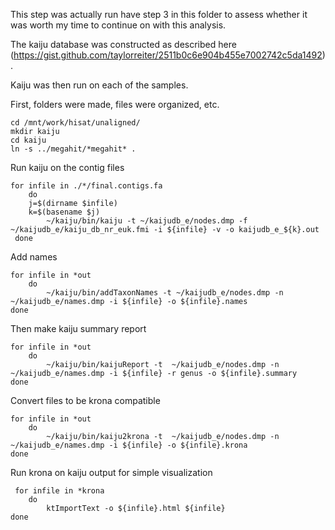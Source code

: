This step was actually run have step 3 in this folder to assess whether it was worth my time to continue on with this analysis. 

The kaiju database was constructed as described here (https://gist.github.com/taylorreiter/2511b0c6e904b455e7002742c5da1492). 

Kaiju was then run on each of the samples.

First, folders were made, files were organized, etc.
```
cd /mnt/work/hisat/unaligned/
mkdir kaiju
cd kaiju
ln -s ../megahit/*megahit* .
```

Run kaiju on the contig files
```
for infile in ./*/final.contigs.fa
    do
    j=$(dirname $infile)
    k=$(basename $j)
        ~/kaiju/bin/kaiju -t ~/kaijudb_e/nodes.dmp -f ~/kaijudb_e/kaiju_db_nr_euk.fmi -i ${infile} -v -o kaijudb_e_${k}.out
 done
```

Add names
```
for infile in *out
    do
        ~/kaiju/bin/addTaxonNames -t ~/kaijudb_e/nodes.dmp -n ~/kaijudb_e/names.dmp -i ${infile} -o ${infile}.names
done
```

Then make kaiju summary report
```
for infile in *out
    do
        ~/kaiju/bin/kaijuReport -t  ~/kaijudb_e/nodes.dmp -n  ~/kaijudb_e/names.dmp -i ${infile} -r genus -o ${infile}.summary
done
```

Convert files to be krona compatible
```
for infile in *out
    do
        ~/kaiju/bin/kaiju2krona -t  ~/kaijudb_e/nodes.dmp -n ~/kaijudb_e/names.dmp -i ${infile} -o ${infile}.krona
done
```

Run krona on kaiju output for simple visualization
```
 for infile in *krona
    do 
        ktImportText -o ${infile}.html ${infile}
done
```
